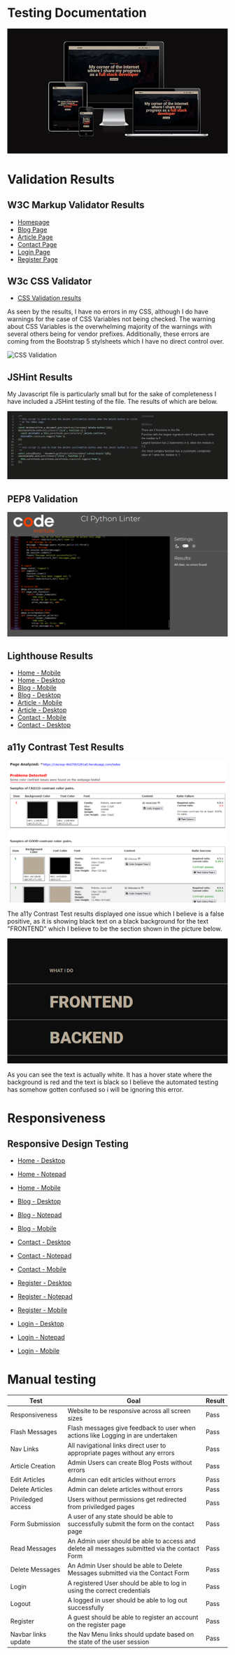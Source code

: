 # Testing Documentation

![Preview of Website](documentation/img/preview.jpg)

# Validation Results

## W3C Markup Validator Results

- [Homepage](https://validator.w3.org/nu/?doc=https%3A%2F%2Fciscoop-46d70b5281a0.herokuapp.com%2F)
- [Blog Page](https://validator.w3.org/nu/?doc=https%3A%2F%2Fciscoop-46d70b5281a0.herokuapp.com%2Fblog)
- [Article Page](https://validator.w3.org/nu/?doc=https%3A%2F%2Fciscoop-46d70b5281a0.herokuapp.com%2Fblog%2Fthe-future-of-software-development)
- [Contact Page](https://validator.w3.org/nu/?doc=https%3A%2F%2Fciscoop-46d70b5281a0.herokuapp.com%2Fcontact)
- [Login Page](https://validator.w3.org/nu/?doc=https%3A%2F%2Fciscoop-46d70b5281a0.herokuapp.com%2Flogin)
- [Register Page](https://validator.w3.org/nu/?doc=https%3A%2F%2Fciscoop-46d70b5281a0.herokuapp.com%2Fregister)

## W3c CSS Validator

- [CSS Validation results](https://jigsaw.w3.org/css-validator/validator?uri=https%3A%2F%2Fciscoop-46d70b5281a0.herokuapp.com%2Findex&profile=css3svg&usermedium=all&warning=1&vextwarning=&lang=en)

As seen by the results, I have no errors in my CSS, although I do have warnings for the case of CSS Variables not being checked. The warning about CSS Variables is the overwhelming majority of the warnings with several others being for vendor prefixes. Additionally, these errors are coming from the Bootstrap 5 stylsheets which I have no direct control over.

![CSS Validation](https://jigsaw.w3.org/css-validator/images/vcss-blue)

## JSHint Results

My Javascript file is particularly small but for the sake of completeness I have included a JSHint testing of the file. The results of which are below.

![JSHint Results](documentation/img/js-hint-results.png)

## PEP8 Validation

![PEP8 Validation](documentation/img/pep8-validator.png)

## Lighthouse Results

- [Home - Mobile](documentation/lighthouse-results/home-mobile.png)
- [Home - Desktop](documentation/lighthouse-results/home-desktop.png)
- [Blog - Mobile](documentation/lighthouse-results/blog-mobile.png)
- [Blog - Desktop](documentation/lighthouse-results/blog-desktop.png)
- [Article - Mobile](documentation/lighthouse-results/article-mobile.png)
- [Article - Desktop](documentation/lighthouse-results/article-desktop.png)
- [Contact - Mobile](documentation/lighthouse-results/contact-mobile.png)
- [Contact - Desktop](documentation/lighthouse-results/contact-desktop.png)

## a11y Contrast Test Results

![a11y Contrast Results](documentation/a11y-results/a11y-results.png)

The a11y Contrast Test results displayed one issue which I believe is a false positive, as it is showing black text on a black background for the text "FRONTEND" which I believe to be the section shown in the picture below.

![False Positive](documentation/a11y-results/false-positive.png)

As you can see the text is actually white. It has a hover state where the background is red and the text is black so I believe the automated testing has somehow gotten confused so i will be ignoring this error.

# Responsiveness

## Responsive Design Testing

- [Home - Desktop](documentation/responsiveness/home-desktop.png)
- [Home - Notepad](documentation/responsiveness/home-tablet.png)
- [Home - Mobile](documentation/responsiveness/home-mobile.png)

- [Blog - Desktop](documentation/responsiveness/blog-desktop.png)
- [Blog - Notepad](documentation/responsiveness/blog-tablet.png)
- [Blog - Mobile](documentation/responsiveness/blog-mobile.png)

- [Contact - Desktop](documentation/responsiveness/contact-desktop.png)
- [Contact - Notepad](documentation/responsiveness/contact-tablet.png)
- [Contact - Mobile](documentation/responsiveness/contact-mobile.png)

- [Register - Desktop](documentation/responsiveness/register-desktop.png)
- [Register - Notepad](documentation/responsiveness/register-tablet.png)
- [Register - Mobile](documentation/responsiveness/register-mobile.png)

- [Login - Desktop](documentation/responsiveness/login-desktop.png)
- [Login - Notepad](documentation/responsiveness/login-tablet.png)
- [Login - Mobile](documentation/responsiveness/login-mobile.png)

# Manual testing

| Test                | Goal                                                                                          | Result |
| ------------------- | --------------------------------------------------------------------------------------------- | ------ |
| Responsiveness      | Website to be responsive across all screen sizes                                              | Pass   |
| Flash Messages      | Flash messages give feedback to user when actions like Logging in are undertaken              | Pass   |
| Nav Links           | All navigational links direct user to appropriate pages without any errors                    | Pass   |
| Article Creation    | Admin Users can create Blog Posts without errors                                              | Pass   |
| Edit Articles       | Admin can edit articles without errors                                                        | Pass   |
| Delete Articles     | Admin can delete articles without errors                                                      | Pass   |
| Priviledged access  | Users without permissions get redirected from priviledged pages                               | Pass   |
| Form Submission     | A user of any state should be able to successfully submit the form on the contact page        | Pass   |
| Read Messages       | An Admin user should be able to access and delete all messages submitted via the contact Form | Pass   |
| Delete Messages     | An Admin User should be able to Delete Messages submitted via the Contact Form                | Pass   |
| Login               | A registered User should be able to log in using the correct credentials                      | Pass   |
| Logout              | A logged in user should be able to log out successfully                                       | Pass   |
| Register            | A guest should be able to register an account on the register page                            | Pass   |
| Navbar links update | the Nav Menu links should update based on the state of the user session                       | Pass   |
